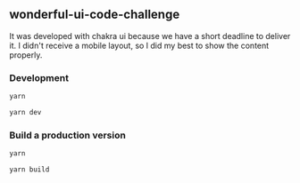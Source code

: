 ## wonderful-ui-code-challenge

It was developed with chakra ui because we have a short deadline to deliver it. I didn't receive a mobile layout, so I did my best to show the content properly.

### Development

```sh
yarn
```

```sh
yarn dev
```

### Build a production version

```sh
yarn
```

```sh
yarn build
```